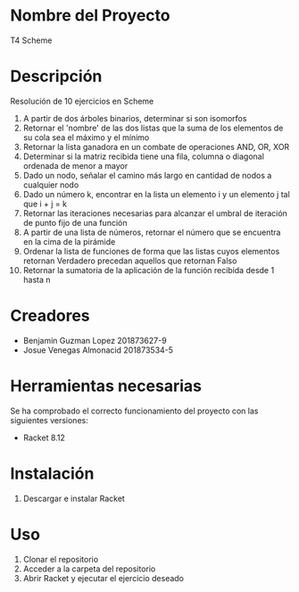 # Nombre del Proyecto

T4 Scheme

# Descripción

Resolución de 10 ejercicios en Scheme
1. A partir de dos árboles binarios, determinar si son isomorfos
2. Retornar el 'nombre' de las dos listas que la suma de los elementos de su cola sea el máximo y el mínimo
3. Retornar la lista ganadora en un combate de operaciones AND, OR, XOR
4. Determinar si la matriz recibida tiene una fila, columna o diagonal ordenada de menor a mayor
5. Dado un nodo, señalar el camino más largo en cantidad de nodos a cualquier nodo
6. Dado un número k, encontrar en la lista un elemento i y un elemento j tal que i + j = k
7. Retornar las iteraciones necesarias para alcanzar el umbral de iteración de punto fijo de una función
8. A partir de una lista de números, retornar el número que se encuentra en la cima de la pirámide
9. Ordenar la lista de funciones de forma que las listas cuyos elementos retornan Verdadero precedan aquellos que retornan Falso
10. Retornar la sumatoria de la aplicación de la función recibida desde 1 hasta n

# Creadores
- Benjamin Guzman Lopez 201873627-9
- Josue Venegas Almonacid 201873534-5

# Herramientas necesarias

Se ha comprobado el correcto funcionamiento del proyecto con las siguientes versiones:
- Racket 8.12

# Instalación
1. Descargar e instalar Racket

# Uso
1. Clonar el repositorio
2. Acceder a la carpeta del repositorio
3. Abrir Racket y ejecutar el ejercicio deseado
